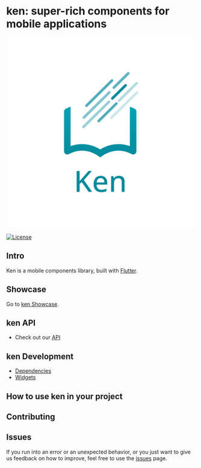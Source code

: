 # ken: super-rich components for mobile applications

![ken Logo](https://github.com/smeup/ken/blob/rename-package-and-repository/assets/images/logo_KEN.png)

[![License](https://img.shields.io/badge/License-Apache%202.0-blue.svg)](https://opensource.org/licenses/Apache-2.0)

## Intro

Ken is a mobile components library, built with [Flutter](https://flutter.dev/).

## Showcase

Go to [ken Showcase](https://github.com/smeup/ken-showcase).

## ken API

- Check out our [API](/doc/api/index.md)

## ken Development

- [Dependencies](/doc/development/dependencies.md)
- [Widgets](/doc/development/widgets.md)

## How to use ken in your project


## Contributing


## Issues

If you run into an error or an unexpected behavior, or you just want to give us feedback on how to improve, feel free to use the [issues](https://github.com/smeup/ken/issues) page.
